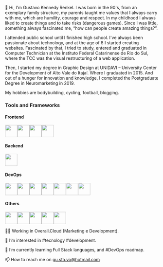 👋 Hi, I'm Gustavo Kennedy Renkel. I was born in the 90's, from an exemplary family structure, my parents taught me values ​​that I always carry with me, which are humility, courage and respect. In my childhood I always liked to create things and to take risks (dangerous games). Since I was little, something always fascinated me, “how can people create amazing things?”.

I attended public school until I finished high school. I've always been passionate about technology, and at the age of 8 I started creating websites. Fascinated by that, I tried to study, entered and graduated in Computer Technician at the Instituto Federal Catarinense de Rio do Sul, where the TCC was the visual restructuring of a web application.

Then, I started my degree in Graphic Design at UNIDAVI – University Center for the Development of Alto Vale do Itajaí. Where I graduated in 2015. And out of a hunger for innovation and knowledge, I completed the Postgraduate Degree in Neuromarketing in 2019.

My hobbies are bodybuilding, cycling, football, blogging.

### Tools and Frameworks

#### Frontend
<img src="https://cdn.jsdelivr.net/npm/devicons@1.8.0/!SVG/javascript_1.svg" width="40" height="40"/><img src="https://cdn.jsdelivr.net/npm/devicons@1.8.0/!SVG/react.svg" width="40" height="40"/><img src="https://cdn.jsdelivr.net/npm/devicons@1.8.0/!SVG/npm.svg" width="40" height="40"/><img src="https://cdn.jsdelivr.net/npm/devicons@1.8.0/!SVG/css3_full.svg" width="40" height="40"/>

#### Backend
<img src="https://cdn.jsdelivr.net/npm/devicons@1.8.0/!SVG/mysql.svg" width="40" height="40"/>

#### DevOps
<img src="https://cdn.jsdelivr.net/npm/devicons@1.8.0/!SVG/linux.svg" width="40" height="40"/><img src="https://cdn.jsdelivr.net/npm/devicons@1.8.0/!SVG/aws.svg" width="40" height="40"/><img src="https://cdn.jsdelivr.net/npm/devicons@1.8.0/!SVG/nginx.svg" width="40" height="40"/><img src="https://cdn.jsdelivr.net/npm/devicons@1.8.0/!SVG/nodejs.svg" width="40" height="40"/><img src="https://cdn.jsdelivr.net/npm/devicons@1.8.0/!SVG/terminal.svg" width="40" height="40"/><img src="https://cdn.jsdelivr.net/npm/devicons@1.8.0/!SVG/docker.svg" width="40" height="40"/><img src="https://cdn.jsdelivr.net/npm/devicons@1.8.0/!SVG/ubuntu.svg" width="40" height="40"/>

#### Others
<img src="https://cdn.jsdelivr.net/npm/devicons@1.8.0/!SVG/github_full.svg" width="40" height="40"/><img src="https://cdn.jsdelivr.net/npm/devicons@1.8.0/!SVG/git.svg" width="40" height="40"/><img src="https://cdn.jsdelivr.net/npm/devicons@1.8.0/!SVG/google_analytics.svg" width="40" height="40"/><img src="https://cdn.jsdelivr.net/npm/devicons@1.8.0/!SVG/wordpress.svg" width="40" height="40"/><img src="https://cdn.jsdelivr.net/npm/devicons@1.8.0/!SVG/visualstudio.svg" width="40" height="40"/>

👨‍💻 Working in Overall.Cloud (Marketing e Development).

👀 I’m interested in #tecnology #development.

🌱 I’m currently learning Full Stack languages, and #DevOps roadmap.

📫 How to reach me on gu.sta.vo@hotmail.com
